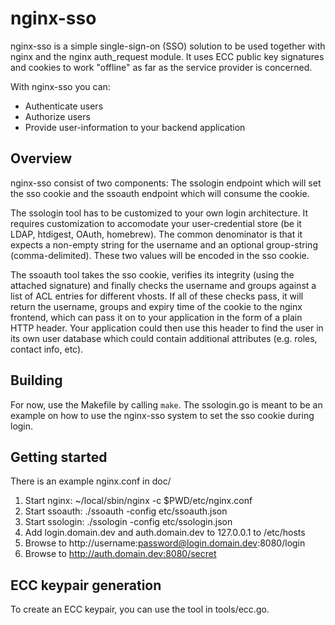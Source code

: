 nginx-sso
=========

nginx-sso is a simple single-sign-on (SSO) solution to be used together with
nginx and the nginx auth_request module. It uses ECC public key signatures and
cookies to work "offline" as far as the service provider is concerned.

With nginx-sso you can:

- Authenticate users
- Authorize users
- Provide user-information to your backend application

Overview
--------

nginx-sso consist of two components: The ssologin endpoint which will set the
sso cookie and the ssoauth endpoint which will consume the cookie.

The ssologin tool has to be customized to your own login architecture. It
requires customization to accomodate your user-credential store (be it LDAP,
htdigest, OAuth, homebrew). The common denominator is that it expects a
non-empty string for the username and an optional group-string
(comma-delimited). These two values will be encoded in the sso cookie.

The ssoauth tool takes the sso cookie, verifies its integrity (using the
attached signature) and finally checks the username and groups against a list
of ACL entries for different vhosts. If all of these checks pass, it will
return the username, groups and expiry time of the cookie to the nginx
frontend, which can pass it on to your application in the form of a plain HTTP
header. Your application could then use this header to find the user in its own
user database which could contain additional attributes (e.g. roles, contact
info, etc).

Building
--------

For now, use the Makefile by calling `make`. The ssologin.go is meant to be an
example on how to use the nginx-sso system to set the sso cookie during login.

Getting started
---------------

There is an example nginx.conf in doc/ 

1. Start nginx: ~/local/sbin/nginx -c $PWD/etc/nginx.conf
2. Start ssoauth: ./ssoauth -config etc/ssoauth.json
3. Start ssologin: ./ssologin -config etc/ssologin.json
4. Add login.domain.dev and auth.domain.dev to 127.0.0.1 to /etc/hosts
5. Browse to http://username:password@login.domain.dev:8080/login
6. Browse to http://auth.domain.dev:8080/secret

ECC keypair generation
----------------------

To create an ECC keypair, you can use the tool in tools/ecc.go.

